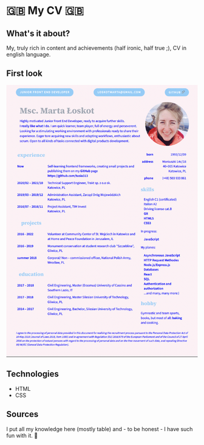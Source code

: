 #  🇬🇧 My CV  🇬🇧

## What's it about?

My, truly rich in content and achievements (half ironic, half true ;), CV in english language.

## First look 

![first page](./img/CV.png)

## Technologies

+ HTML
+ CSS

## Sources
I put all my knowledge here (mostly table) and - to be honest - I have such fun with it. 🦄
